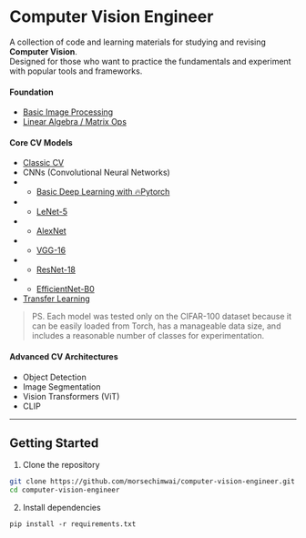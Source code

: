 # Computer Vision Engineer

A collection of code and learning materials for studying and revising **Computer Vision**.  
Designed for those who want to practice the fundamentals and experiment with popular tools and frameworks.

#### Foundation

- [Basic Image Processing](./notebooks/image-processing.ipynb)
- [Linear Algebra / Matrix Ops](./notebooks/linear-algebra-matrix-ops.ipynb)

#### Core CV Models

- [Classic CV](./notebooks/classic-cv.ipynb)
- CNNs (Convolutional Neural Networks)
- - [Basic Deep Learning with 🔥Pytorch](./notebooks/basic-pytorch-dl.ipynb)
- - [LeNet-5](./notebooks/cnn-lenet-5.ipynb)
- - [AlexNet](./notebooks/cnn-alexnet.ipynb)
- - [VGG-16](./notebooks/cnn-vgg-16.ipynb)
- - [ResNet-18](./notebooks/cnn-resnet-18.ipynb)
- - [EfficientNet-B0](./notebooks/cnn-efficientnet-b0.ipynb)
- [Transfer Learning](./notebooks/transfer-learning.ipynb)

> PS. Each model was tested only on the CIFAR-100 dataset because it can be easily loaded from Torch, has a manageable data size, and includes a reasonable number of classes for experimentation.

#### Advanced CV Architectures

- Object Detection
- Image Segmentation
- Vision Transformers (ViT)
- CLIP

---

## Getting Started

1. Clone the repository

```bash
git clone https://github.com/morsechimwai/computer-vision-engineer.git
cd computer-vision-engineer
```

2. Install dependencies

```
pip install -r requirements.txt
```